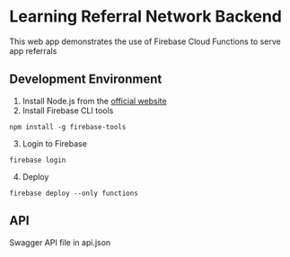 # Learning Referral Network Backend
This web app demonstrates the use of Firebase Cloud Functions to serve app referrals

## Development Environment
1. Install Node.js from the [official website](https://nodejs.org/en/)
2. Install Firebase CLI tools
```
npm install -g firebase-tools
```
3. Login to Firebase
```
firebase login
```
4. Deploy
```
firebase deploy --only functions
```

## API
Swagger API file in api.json
